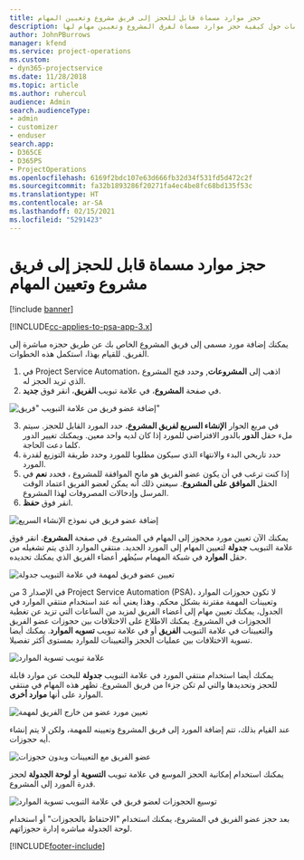 ```yaml
---
title: حجز موارد مسماة قابل للحجز إلى فريق مشروع وتعيين المهام
description: يوفر هذا الموضوع معلومات حول كيفية حجز موارد مسماة لفرق المشروع وتعيين مهام لها.
author: JohnPBurrows
manager: kfend
ms.service: project-operations
ms.custom:
- dyn365-projectservice
ms.date: 11/28/2018
ms.topic: article
ms.author: ruhercul
audience: Admin
search.audienceType:
- admin
- customizer
- enduser
search.app:
- D365CE
- D365PS
- ProjectOperations
ms.openlocfilehash: 6169f2bdc107e63d666fb32d34f531fd5d472c2f
ms.sourcegitcommit: fa32b1893286f20271fa4ec4be8fc68bd135f53c
ms.translationtype: HT
ms.contentlocale: ar-SA
ms.lasthandoff: 02/15/2021
ms.locfileid: "5291423"
---
```

# <a name="book-named-bookable-resources-to-a-project-team-and-assign-tasks"></a>حجز موارد مسماة قابل للحجز إلى فريق مشروع وتعيين المهام 

[!include [banner](../includes/psa-now-project-operations.md)]

[!INCLUDE[cc-applies-to-psa-app-3.x](../includes/cc-applies-to-psa-app-3x.md)]

يمكنك إضافة مورد مسمى إلى فريق المشروع الخاص بك عن طريق حجزه مباشرة إلى الفريق. للقيام بهذا، استكمل هذه الخطوات.

1. في Project Service Automation، اذهب إلى **المشروعات**, وحدد فتح المشروع الذي تريد الحجز له.
2. في صفحة **المشروع**، في علامة تبويب **الفريق**، انقر فوق **جديد**. 

![إضافة عضو فريق من علامة التبويب "فريق"](media/RM-how-to-1.png)

3. في مربع الحوار **الإنشاء السريع لفريق المشروع**، حدد المورد القابل للحجز. سيتم ملء حقل **الدور** بالدور الافتراضي للمورد إذا كان لديه واحد معين. ويمكنك تغيير الدور كلما دعت الحاجة. 
4. حدد تاريخي البدء والانتهاء الذي سيكون مطلوبا للمورد وحدد طريقة التوزيع لقدرة المورد. 
5. إذا كنت ترغب في أن يكون عضو الفريق هو مانح الموافقة للمشروع ، فحدد **نعم** في الحقل **الموافق على المشروع**. سيعني ذلك أنه يمكن لعضو الفريق اعتماد الوقت المرسل وإدخالات المصروفات لهذا المشروع. 
6. انقر فوق **حفظ**.

![إضافة عضو فريق في نموذج الإنشاء السريع](media/RM-how-to-2.png)


يمكنك الآن تعيين مورد محجوز إلى المهام في المشروع. في صفحة **المشروع**، انقر فوق علامة التبويب **جدولة** لتعيين المهام إلى المورد الجديد. منتقي الموارد الذي يتم تشغيله من حقل **الموارد** في شبكة المهمام سيُظهر أعضاء الفريق الذي يمكنك تحديده.

![تعيين عضو فريق لمهمة في علامة التبويب جدولة](media/RM-how-to-3.png)

في الإصدار 3 من Project Service Automation (PSA)، لا تكون حجوزات الموارد وتعيينات المهمة مقترنة بشكل محكم. وهذا يعني أنه عند استخدام منتقي الموارد في الجدول، يمكنك تعيين مهام إلى أعضاء الفريق لمزيد من الساعات التي تزيد عن تغطية الحجوزات في المشروع.
يمكنك الاطلاع على الاختلافات بين حجوزات عضو الفريق والتعيينات في علامة التبويب **الفريق** أو في علامة تبويب **تسويه الموارد**. يمكنك أيضا تسوية الاختلافات بين عمليات الحجز والتعيينات للموارد بمستوى أكثر تفصيلا.

![علامة تبويب تسوية الموارد](media/RM-how-to-4.png)

يمكنك أيضا استخدام منتقي المورد في علامة التبويب **جدولة** للبحث عن موارد قابلة للحجز وتحديدها والتي لم تكن جزءا من فريق المشروع. تظهر هذه المهام في منتقي الموارد على أنها **موارد أخرى**.

![تعيين مورد عضو من خارج الفريق لمهمة](media/RM-how-to-5.png)

عند القيام بذلك، تتم إضافة المورد إلى فريق المشروع وتعيينه للمهمة، ولكن لا يتم إنشاء أيه حجوزات.

![عضو الفريق مع التعيينات وبدون حجوزات](media/RM-how-to-6.png)

يمكنك استخدام إمكانية الحجز الموسع في علامة تبويب **التسوية** أو **لوحة الجدولة** لحجز قدرة المورد إلى المشروع.

![توسيع الحجوزات لعضو فريق في علامة التبويب تسوية الموارد](media/RM-how-to-7.png)

بعد حجز عضو الفريق في المشروع، يمكنك استخدام "الاحتفاظ بالحجوزات" أو استخدام لوحة الجدولة مباشره إدارة حجوزاتهم.


[!INCLUDE[footer-include](../includes/footer-banner.md)]